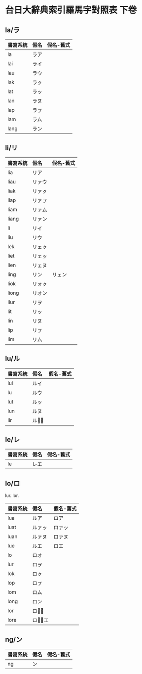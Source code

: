 # 台日大辭典索引羅馬字對照表 下卷

## la/ラ

| 書寫系統 | 假名 | 假名-舊式 |
| :--- | :--- | :--- |
| la | ラア ||
| lai | ライ ||
| lau | ラウ ||
| lak | ラㇰ ||
| lat | ラッ ||
| lan | ラヌ ||
| lap | ラㇷ゚ ||
| lam | ラム ||
| lang | ラン ||

## li/リ

| 書寫系統 | 假名 | 假名-舊式 |
| :--- | :--- | :--- |
| lia | リア ||
| liau | リァウ ||
| liak | リァㇰ ||
| liap | リァㇷ゚ ||
| liam | リァム ||
| liang | リァン ||
| li | リイ ||
| liu | リウ ||
| lek | リェㇰ ||
| liet | リェッ ||
| lien | リェヌ ||
| ling | リン | リェン |
| liok | リォㇰ ||
| liong | リオン ||
| liur | リヲ ||
| lit | リッ ||
| lin | リヌ ||
| lip | リㇷ゚ ||
| lim | リム ||

## lu/ル

| 書寫系統 | 假名 | 假名-舊式 |
| :--- | :--- | :--- |
| lui | ルイ ||
| lu | ルウ ||
| lut | ルッ ||
| lun | ルヌ ||
| lir | ルウ̅ ||

## le/レ

| 書寫系統 | 假名 | 假名-舊式 |
| :--- | :--- | :--- |
| le | レエ ||

## lo/ロ

lur.
lor.

| 書寫系統 | 假名 | 假名-舊式 |
| :--- | :--- | :--- |
| lua | ルア | ロア |
| luat | ルァッ | ロァッ |
| luan | ルァヌ | ロァヌ |
| lue | ルエ | ロエ |
| lo | ロオ ||
| lur | ロヲ ||
| lok | ロㇰ ||
| lop | ロㇷ゚ ||
| lom | ロム ||
| long | ロン ||
| lor | ロオ̅ ||
| lore | ロォ̅エ ||

## ng/ン

| 書寫系統 | 假名 | 假名-舊式 |
| :--- | :--- | :--- |
| ng | ン ||
